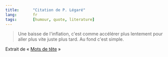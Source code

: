 ```yaml
---
title:      "Citation de P. Légaré"
lang:       fr
tags:       [humour, quote, literature]
---
```



> Une baisse de l'inflation, c'est comme accélérer plus lentement pour aller plus vite juste plus tard. Au fond c'est simple.


Extrait de « [Mots de tête](http://www.amazon.fr/exec/obidos/ASIN/2760407640/phpheaven-21) »
